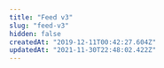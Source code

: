 ```yaml
---
title: "Feed v3"
slug: "feed-v3"
hidden: false
createdAt: "2019-12-11T00:42:27.604Z"
updatedAt: "2021-11-30T22:48:02.422Z"
---
```

